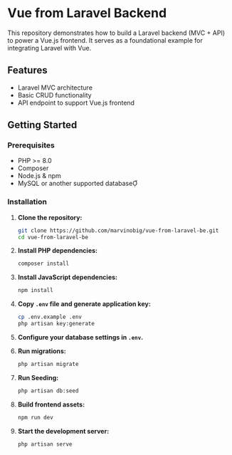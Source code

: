 # Vue from Laravel Backend

This repository demonstrates how to build a Laravel backend (MVC + API) to power a Vue.js frontend. It serves as a foundational example for integrating Laravel with Vue.

## Features

- Laravel MVC architecture
- Basic CRUD functionality
- API endpoint to support Vue.js frontend

## Getting Started

### Prerequisites

- PHP >= 8.0
- Composer
- Node.js & npm
- MySQL or another supported database

### Installation

1. **Clone the repository:**

   ```bash
   git clone https://github.com/marvinobig/vue-from-laravel-be.git
   cd vue-from-laravel-be
   ```

2. **Install PHP dependencies:**

   ```bash
   composer install
   ```

3. **Install JavaScript dependencies:**

   ```bash
   npm install
   ```

4. **Copy `.env` file and generate application key:**

   ```bash
   cp .env.example .env
   php artisan key:generate
   ```

5. **Configure your database settings in `.env`.**

6. **Run migrations:**

   ```bash
   php artisan migrate
   ```

7. **Run Seeding:**

   ```bash
   php artisan db:seed
   ```

7. **Build frontend assets:**

   ```bash
   npm run dev
   ```

8. **Start the development server:**

   ```bash
   php artisan serve
   ```

